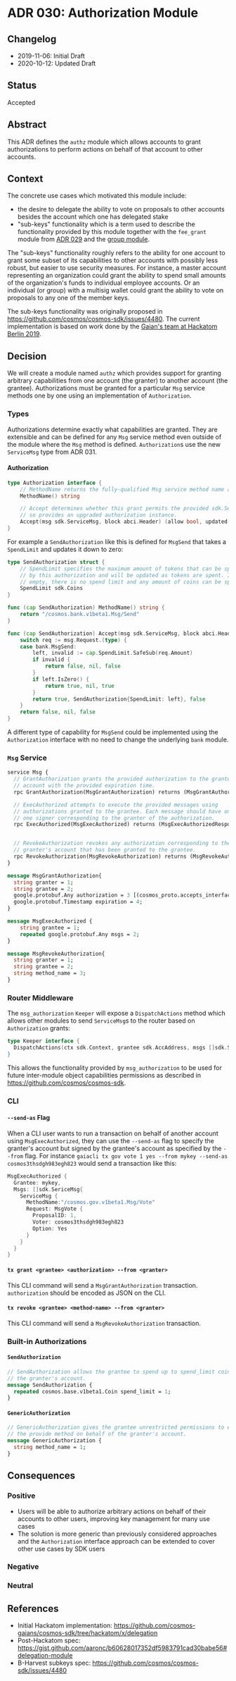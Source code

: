 # ADR 030: Authorization Module

## Changelog

- 2019-11-06: Initial Draft
- 2020-10-12: Updated Draft

## Status

Accepted

## Abstract

This ADR defines the `authz` module which allows accounts to grant authorizations to perform actions
on behalf of that account to other accounts.

## Context

The concrete use cases which motivated this module include:
- the desire to delegate the ability to vote on proposals to other accounts besides the account which one has
delegated stake
- "sub-keys" functionality which is a term used to describe the functionality provided by this  module together with
the `fee_grant` module from [ADR 029](./adr-029-fee-grant-module.md) and the [group module](https://github.com/regen-network/cosmos-modules/tree/master/incubator/group).

The "sub-keys" functionality roughly refers to the ability for one account to grant some subset of its capabilities to
other accounts with possibly less robust, but easier to use security measures. For instance, a master account representing
an organization could grant the ability to spend small amounts of the organization's funds to individual employee accounts.
Or an individual (or group) with a multisig wallet could grant the ability to vote on proposals to any one of the member
keys.

The sub-keys functionality was originally proposed in https://github.com/cosmos/cosmos-sdk/issues/4480. The current
implementation is based on work done by the [Gaian's team at Hackatom Berlin 2019](https://github.com/cosmos-gaians/cosmos-sdk/tree/hackatom/x/delegation).

## Decision

We will create a module named `authz` which provides support for
granting arbitrary capabilities from one account (the granter) to another account (the grantee). Authorizations
must be granted for a particular `Msg` service methods one by one using an implementation
of `Authorization`.

### Types

Authorizations determine exactly what capabilities are granted. They are extensible
and can be defined for any `Msg` service method even outside of the module where
the `Msg` method is defined. `Authorization`s use the new `ServiceMsg` type from
ADR 031.

#### Authorization

```go
type Authorization interface {
	// MethodName returns the fully-qualified Msg service method name as described in ADR 031.
	MethodName() string

	// Accept determines whether this grant permits the provided sdk.ServiceMsg to be performed, and if
	// so provides an upgraded authorization instance.
	Accept(msg sdk.ServiceMsg, block abci.Header) (allow bool, updated Authorization, delete bool)
}
```

For example a `SendAuthorization` like this is defined for `MsgSend` that takes
a `SpendLimit` and updates it down to zero:

```go
type SendAuthorization struct {
	// SpendLimit specifies the maximum amount of tokens that can be spent
	// by this authorization and will be updated as tokens are spent. If it is
	// empty, there is no spend limit and any amount of coins can be spent.
	SpendLimit sdk.Coins
}

func (cap SendAuthorization) MethodName() string {
	return "/cosmos.bank.v1beta1.Msg/Send"
}

func (cap SendAuthorization) Accept(msg sdk.ServiceMsg, block abci.Header) (allow bool, updated Authorization, delete bool) {
	switch req := msg.Request.(type) {
	case bank.MsgSend:
		left, invalid := cap.SpendLimit.SafeSub(req.Amount)
		if invalid {
			return false, nil, false
		}
		if left.IsZero() {
			return true, nil, true
		}
		return true, SendAuthorization{SpendLimit: left}, false
	}
	return false, nil, false
}
```

A different type of capability for `MsgSend` could be implemented
using the `Authorization` interface with no need to change the underlying
`bank` module.

### `Msg` Service

```proto
service Msg {
  // GrantAuthorization grants the provided authorization to the grantee on the granter's
  // account with the provided expiration time.
  rpc GrantAuthorization(MsgGrantAuthorization) returns (MsgGrantAuthorizationResponse);

  // ExecAuthorized attempts to execute the provided messages using
  // authorizations granted to the grantee. Each message should have only
  // one signer corresponding to the granter of the authorization.
  rpc ExecAuthorized(MsgExecAuthorized) returns (MsgExecAuthorizedResponse)


  // RevokeAuthorization revokes any authorization corresponding to the provided method name on the
  // granter's account that has been granted to the grantee.
  rpc RevokeAuthorization(MsgRevokeAuthorization) returns (MsgRevokeAuthorizationResponse);
}

message MsgGrantAuthorization{
  string granter = 1;
  string grantee = 2;
  google.protobuf.Any authorization = 3 [(cosmos_proto.accepts_interface) = "Authorization"];
  google.protobuf.Timestamp expiration = 4;
}

message MsgExecAuthorized {
    string grantee = 1;
    repeated google.protobuf.Any msgs = 2;
}

message MsgRevokeAuthorization{
  string granter = 1;
  string grantee = 2;
  string method_name = 3;
}
```

### Router Middleware

The `msg_authorization` `Keeper` will expose a `DispatchActions` method which allows other modules to send `ServiceMsg`s
to the router based on `Authorization` grants:

```go
type Keeper interface {
  DispatchActions(ctx sdk.Context, grantee sdk.AccAddress, msgs []sdk.ServiceMsg) sdk.Result`
}
```

This allows the functionality provided by `msg_authorization` to be used for future inter-module object capabilities
permissions as described in https://github.com/cosmos/cosmos-sdk.

### CLI

#### `--send-as` Flag

When a CLI user wants to run a transaction on behalf of another account using `MsgExecAuthorized`, they
can use the `--send-as` flag to specify the granter's account but signed by the grantee's account as
specified by the `--from` flag. For instance `gaiacli tx gov vote 1 yes --from mykey --send-as cosmos3thsdgh983egh823`
would send a transaction like this:

```go
MsgExecAuthorized {
  Grantee: mykey,
  Msgs: []sdk.SericeMsg{
    ServiceMsg {
      MethodName:"/cosmos.gov.v1beta1.Msg/Vote"
      Request: MsgVote {
	    ProposalID: 1,
	    Voter: cosmos3thsdgh983egh823
	    Option: Yes
      }
    }
  }
}
```

#### `tx grant <grantee> <authorization> --from <granter>`

This CLI command will send a `MsgGrantAuthorization` transaction. `authorization` should be encoded as
JSON on the CLI.

#### `tx revoke <grantee> <method-name> --from <granter>`

This CLI command will send a `MsgRevokeAuthorization` transaction.

### Built-in Authorizations

#### `SendAuthorization`

```proto
// SendAuthorization allows the grantee to spend up to spend_limit coins from
// the granter's account.
message SendAuthorization {
  repeated cosmos.base.v1beta1.Coin spend_limit = 1;
}
```

#### `GenericAuthorization`

```proto
// GenericAuthorization gives the grantee unrestricted permissions to execute
// the provide method on behalf of the granter's account.
message GenericAuthorization {
  string method_name = 1;
}
```

## Consequences

### Positive

- Users will be able to authorize arbitrary actions on behalf of their accounts to other
users, improving key management for many use cases
- The solution is more generic than previously considered approaches and the
`Authorization` interface approach can be extended to cover other use cases by 
SDK users

### Negative

### Neutral

## References

- Initial Hackatom implementation: https://github.com/cosmos-gaians/cosmos-sdk/tree/hackatom/x/delegation
- Post-Hackatom spec: https://gist.github.com/aaronc/b60628017352df5983791cad30babe56#delegation-module
- B-Harvest subkeys spec: https://github.com/cosmos/cosmos-sdk/issues/4480
